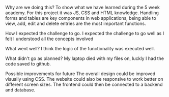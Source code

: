 Why are we doing this? 
To show what we have learned during the 5 week academy. For this project it was JS, CSS and HTML knowledge.
Handling forms and tables are key components in web applications, being able to view, add, edit and delete entries are the most important functions.

How I expected the challenge to go.
I expected the challenge to go well as I felt I understood all the concepts involved

What went well? 
I think the logic of the functionality was executed well.

What didn't go as planned?
My laptop died with my files on, luckly I had the code saved to github.

Possible improvements for future 
The overall design could be improved visually using CSS. The website could also be responsive to work better on different screen sizes.
The frontend could then be connected to a backend and database.
